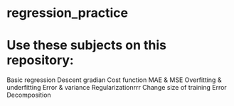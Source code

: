 # regression_practice

# Use these subjects on this repository:
Basic regression
Descent gradian
Cost function
MAE & MSE
Overfitting & underfitting
Error & variance
Regularizationrrr
Change size of training
Error Decomposition

